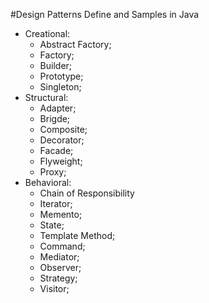 #Design Patterns Define and Samples in Java

- Creational:
  - Abstract Factory;
  - Factory;
  - Builder;
  - Prototype;
  - Singleton;
- Structural:
  - Adapter;
  - Brigde;
  - Composite;
  - Decorator;
  - Facade;
  - Flyweight;
  - Proxy;
- Behavioral:
  - Chain of Responsibility
  - Iterator;
  - Memento;
  - State;
  - Template Method;
  - Command;
  - Mediator;
  - Observer;
  - Strategy;
  - Visitor;
